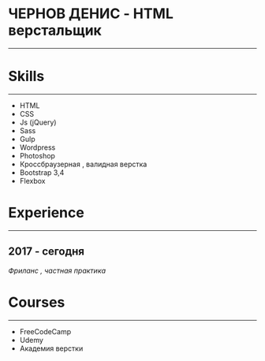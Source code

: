 # ЧЕРНОВ ДЕНИС - HTML верстальщик
***



  
# Skills
***

  - HTML 
  - CSS
  - Js (jQuery)
  - Sass
  - Gulp
  - Wordpress
  - Photoshop
  - Кроссбраузерная , валидная верстка
  - Bootstrap 3,4
  - Flexbox

# Experience
***
   2017 - сегодня
---
  _Фриланс_ _,_ _частная_ _практика_

# Сourses 
***
- FreeCodeCamp
- Udemy
- Академия верстки





